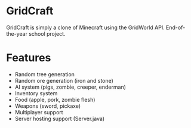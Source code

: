 GridCraft
=========

GridCraft is simply a clone of Minecraft using the GridWorld API.
End-of-the-year school project.

Features
=========
- Random tree generation
- Random ore generation (iron and stone)
- AI system (pigs, zombie, creeper, enderman)
- Inventory system
- Food (apple, pork, zombie flesh)
- Weapons (sword, pickaxe)
- Multiplayer support
- Server hosting support (Server.java) 
